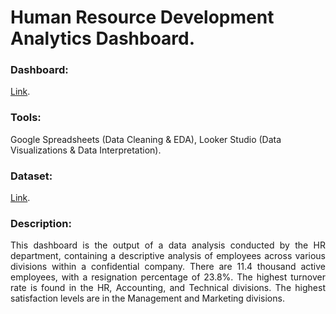 # Human Resource Development Analytics Dashboard.
### Dashboard: 
[Link](https://lookerstudio.google.com/u/0/reporting/c06a8d03-42df-49bb-9bf1-e7b1859c76f5/page/4am8D).
### Tools:
Google Spreadsheets (Data Cleaning & EDA), Looker Studio (Data Visualizations & Data Interpretation).
### Dataset: 
[Link](https://docs.google.com/spreadsheets/d/1jDM_XHlRwOs3i8ptzMOoT99kq_k_1IIO8LO8q2HUWjU/edit?gid=0#gid=0).
### Description:
<p align="justify"> This dashboard is the output of a data analysis conducted by the HR department, containing a descriptive analysis of employees across various divisions within a confidential company. There are 11.4 thousand active employees, with a resignation percentage of 23.8%. The highest turnover rate is found in the HR, Accounting, and Technical divisions. The highest satisfaction levels are in the Management and Marketing divisions. </p>
